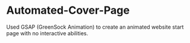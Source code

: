 # Automated-Cover-Page
Used GSAP (GreenSock Animation) to create an animated website start page with no interactive abilities.
